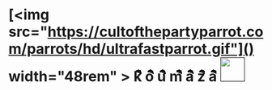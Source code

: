 # [<img src="https://cultofthepartyparrot.com/parrots/hd/ultrafastparrot.gif"]() width="48rem" > kิิิิิิิิิิิิิิิิิิิิิิิิิิิิิิิิิิิิิิิิิิิิิิิิิิิิิิิิิิิิิิิิิิิิิิิิิิิิิิิิิิิิิิิิิิิิิิิิิิิิิิิิิิิิิิิิิิิิิิิิิิิิิิิิิิิิิิิิิิิิิิิิิิิิิิิิิิิิิิิิิิิิิิิิิิิิิิิิิิิิิิิิิิิิิิิิิิิิิิิิิิิิิิิิิิิิิิิิิิิิิิิิิิิิิิิิิิิิิิิิิิิิิิิิิิิิิิิิิิิิิิิิิิิิิิิิิิิิิิิิิิิิิิิิิิิิิิิิิิิิิิิิิิิิิิิิิิิิิิิิิิิิิิิิิิิิิิิิิิิิิิิิิิิิิิิิิิิิิิิิิิิิิิิิิิิิิิิิิิิิิิิิิิิิิิิิิิิิิิิิิิิิิิิิิิิิิิิิิิิิิิิิิิิิิิิิิิิิิิิิิิิิิิิิิิิิิิิิิิิิิิิิิิิิิิิิิิิิิิิิิิิิิิิิิิิิิิิิิิิิิิิิิิิิิิิิิิิิิิิิิิิิิิิิิิิิิิิิิิิิิิิิิิิิิิิิิิิิิิิิิิิิิิิิิิิิิิิิิิิิิิิิิิิิิิิิิิิิิิิิิิิิิิิิิิิิิิิิิิิิิิิิิิิิิิิิิิิิิิิิิิิิิิิิิิิิิิิิิิิิิิิิิิิิิิิิิิิิิิิิิิิิิิิิิิิิิิิิิิิิิิิิิิิิิิิิิิิิิิิิิิิิิิิิิิิิิิิิิิิิิิิิิิิิิิิิิิิิิิิิิิิิิิิิิิิิิิิิิิิิิิิิิิิิิิิิิิิิิิิิิิิิิิิิิิิิิิิิิิิิิิิิิิิิิิิิิิิิิิิิิิิิิิิิิิิิิิิิิิิิิิิิิิิิิิิิิิิิิิิิิิิิิิิิิิิิิิิิิิิิิิิิิิิิิิิิิิิิิิิิิิิิิิิิิิิิิิิิิิิิิิิิิิิิิิิิิิิิิิิิิิิิิิิิิิิิิิิิิิิิิิิิิิิิิิิิิิิิิิิิิิิิิิิิิิิิิิิิิิิิิิิิิิิิิิิิิิิิิิิิิิิิิิิิิิิิิิิิิิิิิิิิิิิิิิิิิิิิิิิิิิิิิิิิิิิิิิิิิิิิิิิิิิิิิิิิิิิิิิิิิิิิิิิิิิิิิิิิิิิิิิิิิิิิิิิิิิิิิิิิิิิิิิิิิิิิิิิิิิิิิิิิิิิิิิิิิิิิิิิิิิิิิิิิิิิิิิิิิิิิิิิิิิิิิิิิิิิิิิิิิิิิิิิิิิิิิิิิิิิิิิิิิิิิิิิิิิิิิิิิิิิิิิิิิิิิิิิิิิิิิิิิิิิิิิิิิิิิิิิิิิิิิิิิิิิิิิิิิิิิิิิิิิิิิิิิิิิิิิิิิิิิิิิิิิิิิิิิิิิิิิิิิิิิิิิิิิิิิิิิิิิิิิิิิิิิิิิิิิิิิิิิิิิิิิิิิิิิิิิิิิิิิิิิิิิิิิิิิิิิิิิิิิิิิิิิิิิิิิิิิิิิิิิิิิิิิิิิิิิิิิิิิิิิิิิิิิิิิิิิิิิิิิิิิิิิิิิิิิิิิิิิิิิิิิิิิิิิิิิิิิิิิิิิิิิิิิิิิิิิิิิิิิิิิิิิิิิิิิิิิิิิิิิิิิิิิิิิิิิิิิิิิิิิิิิิิิิิิิิิิิิิิิิิิิิิิิิิิิิิิิิิิิิิิิิิิิิิิิิิิิิิิิิิิิิิิิิิิิิิิิิิิิิิิิิิิิิิิิิิิิิิิิิิิิิิิิิิิิิิิิิิิิิิิิิิิิิิิิิิิิิิิิิิิิิิิิิิิิิิิิิิิิิิิิิิิิิิิิิิิิิิิิิิิิิิิิิิิิิิิิิิิิิิิิิิิิิิิิิิิิิิิิิิิิิิิิิิิิิิิิิิิิิิิิิิิิิิิิิิิิิิิิิิิิิิิิิิิิิิิิิิิิิิิิิิิิิิิิิิิิิิิิิิิิิิิิิิิิิิิิิิิิิิิิิิิิิิิิิิิิิิิิิิิิิิิิิิิิิิิิิิิิิิิิิิิิิิิิิิิิิิิิิิิิิิิิิิิิิิิิิิิิิิิิิิิิิิิิิิิิิิิิิิิิิิิิิิิิิิิิิิิิิิิิิิิิิิิิิิิิิิิิิิิิิิิิิิิิิิิิิิิิิิิิิิิิิิิิิิิิิิิิิิิิิิิิิิิิิิิิิิิิิิิิิิิิิิิิิิิิิิิิิิิิิิิิิิิิิิิิิิิิิิิิิิิิิิิิิิิิิิิิิิิิิิิิิิิิิิิิิิิิิิิิิิิิิิิิิิิิิิิิิิิิิิิิิิิิิิิิิิิิิิิิิิิิิิิิิิิิิิิิิิิิิิิิิิิิิิิิิิิิิิิิิิิิิิิิิิิิิิิิิิิิิิิิิิิิิิิิิิิิิิิิิิิิิิิิิิิิิิิิิิิิิิิิิิิิิิิิิิิิิิิิิิิิิิิิิิิิิิิิิิิิิิิิิิิิิิิิิิิิิิิิิิิิิิิิิิิิิิิิิิิิิิิิิิิิิิิิิิิิิิิิิิิิิิิิิิิิิิิิิิิิิิิิิิิิิิิิิิิิิิิิิิิิิิิิิิิิิิิิิิิิิิิิิิิิิิิิิิิิิิิิิิิิิิิิิิิิิิิิิิิิิิิิิิิิิิิิิิิิิิิิิิิิิิิิิิิิิิิิิิิิิิิิิิิิิิิิิิิิิิิิิิิิิิิิิิิิิิิิิิิิิิิิิิิิิิิิิิิิิิิิิิิิิิิิิิิิิิิิิิิิิิิิิิิิิิิิิิิิิิิิิิิิิิิิิิิิิิิิิิิิิิิิิิิิิิิิิิิิิิิิิิิิิิิิิิิิิิิิิิิิิิิิิิิิิิิิิิิิิิิิิิิิิิิิิิิิิิิิิิิิิิิิิิิิิิิิิิิิิิิิิิิิิิิิิิิิิิิิิิิิิิิิิิิิิิิิิิิิิิิิิิิิิิิิิิิิิิิิิิิิิิิิิิิิิิิิิิิิิิิิิิิิิิิิิิิิิิิิิิิิิิิิิิิิิิิิิิิิิิิิิิิิิิิิิิิิิิิิิิิิิิิิิิิิิิิิิิิิิิิิิิิิิิิิิิิิิิิิิิิิิิิิิิิิิิิิิิิิิิิิิิิิิิิิิิิิิิิิิิิิิิิิิิิิิิิิิิิิิิิิิิิิิิิิิิิิิิิิิิิิิิิิิิิิิิิิิิิิิิิิิิิิิิิิิิิิิิิิิิิิิิิิิิิิิิิิิิิิิิิิิิิิิิิิิิิิิิิิิิิิิิิิิิิิิิิิิิิิิิิิิิิิิิิิิิิิิิิิิิิิิิิิิิิิิิิิิิิิิิิิิิิิิิิิิิิิิิิิิิิิิิิิิิิิิิิิิิิิิิิิิิิิิิิิิิิิิิิิิิิิิิิิิิิิิิิิิิิิิิิิิิิิิิิิิิิิิิิิิิิิิิิิิิิิิิิิิิิิิิิิิิิิิิิิิิิิิิิิิิิิิิิิิิิิิิิิิิิิิิิิิิิิิิิิิิิิิิิิิิิิิิิิิิิิิิิิิิิิิิิิิิิิิิิิิิิิิิิิิิิิิิิิิิิิิิิิิิิิิิิิิิิิิิิิิิิิิิิิิิิิิิิิิิิิิิิิิิิิิิิิิิิิิิิิิิิิิิิิิิิิิิิิิิิิิิิิิิิิิิิิิิิิิิิิิิิิิิิิิิิิิิิิิิิิิิิิิิิิิิิิิิิิิิิิิิิิิิิิิิิิิิิิิิิิิิิิิิิิิิิิิิิิิิิิิิิิิิิิิิิิิิิิิิิิิิิิิิิิิิิิิิิิิิิิิิิิิิิิิิิิิิิิิิิิิิิิิิิิิิิิิิิิิิิิิิิิิิิิิิิิิิิิิิิิิิิิิิิิิิิิิิิิิิิิิิิิิิิิิิิิิิิิิิิิิิิิิิิิิิิิิิิิิิิิิิิิิิิิิิิิิิิิิิิิิิิิิิิิิิิิิิิิิิิิิิิิิิิิิิิิิิิิิิิิิิิิิิิิิิิิิิิิิิิิิิิิิิิิิิิิิิิิิิิิิิิิิิิิิิิิิิิิิิิิิิิิิิิิิิิิิิิิิิิิิิิิิิิิิิิิิิิิิิิิิิิิิิิิิิิิิิิิิิิิิิิิิิิิิิิิิิิิิิิิิิิิิิิิิิิิิิิิิิิิิิิิิิิิิิิิิิิิิิิิิิิิิิิิิิิิิิิิิิิิิิิิิิิิิิิิิิิิิิิิิิิิิิิิิิิิิิิิิิิิิิิิิิิิิิิิิิิิิิิิิิิิิิิิิิิิิิิิิิิิิิิิิิิิิิิิิิิิิิิิิิิิิิิิิิิิิิิิิิิิิิิิิิิิิิิิิิิิิิิิิิิิิิิิิิิิิิิิิิิิิิิิิิิิิิิิิิิิิิิิิิิิิิิิิิิิิิิิิิิิิิิิิิิิิิิิิิิิิิิิิิิิิิิิิิิิิิิิิิิิิิิิิิิิิิิิิิิิิิิิิิิิิิิิิิิิิิิิิิิิิิิิิิิิิิิิิิิิิิิิิิิิิิิิิิิิิิิิิิิิิิิิิิิิิิิิิิิิิิิิิิิิิิิิิิิิิิิิิิิิิิิิิิิิิิิิิิิิิิิิิิิิิิิิิิิิิิิิิิิิิิิิิิิิิิิิิิิิิิิิิิิิิิิิิิิิิิิิิิิิิิิิิิิิิิิิิิิิิิิิิิิิิิิิิิิิิิิิิิิิิิิิิิิิิิิิิิิิิิิิิิิิิิิิิิิิิิิิิิิิิิิิิิิิิิิิิิิิิิิิิิิิิิิิิิิิิิิิิิิิิิิิิิิิิิิิิิิิิิิิิิิิิิิิิิิิิิิิิิิิิิิิิิิิิิิิิิิิิิิิิิิิิิิิิิิิิิิิิิิิิิิิิิิิิิิิิิิิิิิิิิิิิิิิิิิิิิิิิิิิิิิิิิิิิิิิิิิิิิิิิิิิิิิิิิิิิิิิิิิิิิิิิิิิิิิิิิิิิิิิิิิิิิิิิิิิิิิิิิิิิิิิิิิิิิิิิิิิิิิิิิิิิิิิิิิิิิิิิิิิิิิิิิิิิิิิิิิิิิิิิิิิิิิิิิิิิิิิิิิิิิิิิิิิิิิิิิิิิิิิิิิิิิิิิิิิิิิิิิิิิิิิิิิิิิิิิิิิิิิิิิิิิิิิิิิิิิิิิิิิิิิิิิิิิิิิิิิิิิิิิิ oิิิิิิิิิิิิิิิิิิิิิิิิิิิิิิิิิิิิิิิิิิิิิิิิิิิิิิิิิิิิิิิิิิิิิิิิิิิิิิิิิิิิิิิิิิิิิิิิิิิิิิิิิิิิิิิิิิิิิิิิิิิิิิิิิิิิิิิิิิิิิิิิิิิิิิิิิิิิิิิิิิิิิิิิิิิิิิิิิิิิิิิิิิิิิิิิิิิิิิิิิิิิิิิิิิิิิิิิิิิิิิิิิิิิิิิิิิิิิิิิิิิิิิิิิิิิิิิิิิิิิิิิิิิิิิิิิิิิิิิิิิิิิิิิิิิิิิิิิิิิิิิิิิิิิิิิิิิิิิิิิิิิิิิิิิิิิิิิิิิิิิิิิิิิิิิิิิิิิิิิิิิิิิิิิิิิิิิิิิิิิิิิิิิิิิิิิิิิิิิิิิิิิิิิิิิิิิิิิิิิิิิิิิิิิิิิิิิิิิิิิิิิิิิิิิิิิิิิิิิิิิิิิิิิิิิิิิิิิิิิิิิิิิิิิิิิิิิิิิิิิิิิิิิิิิิิิิิิิิิิิิิิิิิิิิิิิิิิิิิิิิิิิิิิิิิิิิิิิิิิิิิิิิิิิิิิิิิิิิิิิิิิิิิิิิิิิิิิิิิิิิิิิิิิิิิิิิิิิิิิิิิิิิิิิิิิิิิิิิิิิิิิิิิิิิิิิิิิิิิิิิิิิิิิิิิิิิิิิิิิิิิิิิิิิิิิิิิิิิิิิิิิิิิิิิิิิิิิิิิิิิิิิิิิิิิิิิิิิิิิิิิิิิิิิิิิิิิิิิิิิิิิิิิิิิิิิิิิิิิิิิิิิิิิิิิิิิิิิิิิิิิิิิิิิิิิิิิิิิิิิิิิิิิิิิิิิิิิิิิิิิิิิิิิิิิิิิิิิิิิิิิิิิิิิิิิิิิิิิิิิิิิิิิิิิิิิิิิิิิิิิิิิิิิิิิิิิิิิิิิิิิิิิิิิิิิิิิิิิิิิิิิิิิิิิิิิิิิิิิิิิิิิิิิิิิิิิิิิิิิิิิิิิิิิิิิิิิิิิิิิิิิิิิิิิิิิิิิิิิิิิิิิิิิิิิิิิิิิิิิิิิิิิิิิิิิิิิิิิิิิิิิิิิิิิิิิิิิิิิิิิิิิิิิิิิิิิิิิิิิิิิิิิิิิิิิิิิิิิิิิิิิิิิิิิิิิิิิิิิิิิิิิิิิิิิิิิิิิิิิิิิิิิิิิิิิิิิิิิิิิิิิิิิิิิิิิิิิิิิิิิิิิิิิิิิิิิิิิิิิิิิิิิิิิิิิิิิิิิิิิิิิิิิิิิิิิิิิิิิิิิิิิิิิิิิิิิิิิิิิิิิิิิิิิิิิิิิิิิิิิิิิิิิิิิิิิิิิิิิิิิิิิิิิิิิิิิิิิิิิิิิิิิิิิิิิิิิิิิิิิิิิิิิิิิิิิิิิิิิิิิิิิิิิิิิิิิิิิิิิิิิิิิิิิิิิิิิิิิิิิิิิิิิิิิิิิิิิิิิิิิิิิิิิิิิิิิิิิิิิิิิิิิิิิิิิิิิิิิิิิิิิิิิิิิิิิิิิิิิิิิิิิิิิิิิิิิิิิิิิิิิิิิิิิิิิิิิิิิิิิิิิิิิิิิิิิิิิิิิิิิิิิิิิิิิิิิิิิิิิิิิิิิิิิิิิิิิิิิิิิิิิิิิิิิิิิิิิิิิิิิิิิิิิิิิิิิิิิิิิิิิิิิิิิิิิิิิิิิิิิิิิิิิิิิิิิิิิิิิิิิิิิิิิิิิิิิิิิิิิิิิิิิิิิิิิิิิิิิิิิิิิิิิิิิิิิิิิิิิิิิิิิิิิิิิิิิิิิิิิิิิิิิิิิิิิิิิิิิิิิิิิิิิิิิิิิิิิิิิิิิิิิิิิิิิิิิิิิิิิิิิิิิิิิิิิิิิิิิิิิิิิิิิิิิิิิิิิิิิิิิิิิิิิิิิิิิิิิิิิิิิิิิิิิิิิิิิิิิิิิิิิิิิิิิิิิิิิิิิิิิิิิิิิิิิิิิิิิิิิิิิิิิิิิิิิิิิิิิิิิิิิิิิิิิิิิิิิิิิิิิิิิิิิิิิิิิิิิิิิิิิิิิิิิิิิิิิิิิิิิิิิิิิิิิิิิิิิิิิิิิิิิิิิิิิิิิิิิิิิิิิิิิิิิิิิิิิิิิิิิิิิิิิิิิิิิิิิิิิิิิิิิิิิิิิิิิิิิิิิิิิิิิิิิิิิิิิิิิิิิิิิิิิิิิิิิิิิิิิิิิิิิิิิิิิิิิิิิิิิิิิิิิิิิิิิิิิิิิิิิิิิิิิิิิิิิิิิิิิิิิิิิิิิิิิิิิิิิิิิิิิิิิิิิิิิิิิิิิิิิิิิิิิิิิิิิิิิิิิิิิิิิิิิิิิิิิิิิิิิิิิิิิิิิิิิิิิิิิิิิิิิิิิิิิิิิิิิิิิิิิิิิิิิิิิิิิิิิิิิิิิิิิิิิิิิิิิิิิิิิิิิิิิิิิิิิิิิิิิิิิิิิิิิิิิิิิิิิิิิิิิิิิิิิิิิิิิิิิิิิิิิิิิิิิิิิิิิิิิิิิิิิิิิิิิิิิิิิิิิิิิิิิิิิิิิิิิิิิิิิิิิิิิิิิิิิิิิิิิิิิิิิิิิิิิิิิิิิิิิิิิิิิิิิิิิิิิิิิิิิิิิิิิิิิิิิิิิิิิิิิิิิิิิิิิิิิิิิิิิิิิิิิิิิิิิิิิิิิิิิิิิิิิิิิิิิิิิิิิิิิิิิิิิิิิิิิิิิิิิิิิิิิิิิิิิิิิิิิิิิิิิิิิิิิิิิิิิิิิิิิิิิิิิิิิิิิิิิิิิิิิิิิิิิิิิิิิิิิิิิิิิิิิิิิิิิิิิิิิิิิิิิิิิิิิิิิิิิิิิิิิิิิิิิิิิิิิิิิิิิิิิิิิิิิิิิิิิิิิิิิิิิิิิิิิิิิิิิิิิิิิิิิิิิิิิิิิิิิิิิิิิิิิิิิิิิิิิิิิิิิิิิิิิิิิิิิิิิิิิิิิิิิิิิิิิิิิิิิิิิิิิิิิิิิิิิิิิิิิิิิิิิิิิิิิิิิิิิิิิิิิิิิิิิิิิิิิิิิิิิิิิิิิิิิิิิิิิิิิิิิิิิิิิิิิิิิิิิิิิิิิิิิิิิิิิิิิิิิิิิิิิิิิิิิิิิิิิิิิิิิิิิิิิิิิิิิิิิิิิิิิิิิิิิิิิิิิิิิิิิิิิิิิิิิิิิิิิิิิิิิิิิิิิิิิิิิิิิิิิิิิิิิิิิิิิิิิิิิิิิิิิิิิิิิิิิิิิิิิิิิิิิิิิิิิิิิิิิิิิิิิิิิิิิิิิิิิิิิิิิิิิิิิิิิิิิิิิิิิิิิิิิิิิิิิิิิิิิิิิิิิิิิิิิิิิิิิิิิิิิิิิิิิิิิิิิิิิิิิิิิิิิิิิิิิิิิิิิิิิิิิิิิิิิิิิิิิิิิิิิิิิิิิิิิิิิิิิิิิิิิิิิิิิิิิิิิิิิิิิิิิิิิิิิิิิิิิิิิิิิิิิิิิิิิิิิิิิิิิิิิิิิิิิิิิิิิิิิิิิิิิิิิิิิิิิิิิิิิิิิิิิิิิิิิิิิิิิิิิิิิิิิิิิิิิิิิิิิิิิิิิิิิิิิิิิิิิิิิิิิิิิิิิิิิิิิิิิิิิิิิิิิิิิิิิิิิิิิิิิิิิิิิิิิิิิิิิิิิิิิิิิิิิิิิิิิิิิิิิิิิิิิิิิิิิิิิิิิิิิิิิิิิิิิิิิิิิิิิิิิิิิิิิิิิิิิิิิิิิิิิิิิิิิิิิิิิิิิิิิิิิิิิิิิิิิิิิิิิิิิิิิิิิิิิิิิิิิิิิิิิิิิิิิิิิิิิิิิิิิิิิิิิิิิิิิิิิิิิิิิิิิิิิิิิิิิิิิิิิิิิิิิิิิิิิิิิิิิิิิิิิิิิิิิิิิิิิิิิิิิิิิิิิิิิิิิิิิิิิิิิิิิิิิิิิิิิิิิิิิิิิิิิิิิิิิิิิิิิิิิิิิิิิิิิิิิิิิิิิิิิิิิิิิิิิิิิิิิิิิิิิิิิิิิิิิิิิิิิิิิิิิิิิิิิิิิิิิิิิิิิิิิิิิิิิิิิิิิิิิิิิิิิิิิิิิิิิิิิิิิิิิิิิิิิิิิิิิิิิิิิิิิิิิิิิิิิิิิิิิิิิิิิิิิิิิิิิิิิิิิิิิิิิิิิิิิิิิิิิิิิิิิิิิิิิิิิิิิิิิิิิิิิิิิิิิิิิิิิิิิิิิิิิิิิิิิิิิิิิิิิิิิิิิิิิิิิิิิิิิิิิิิิิิิิิิิิิิิิิิิิิิิิิิิิิิิิิิิิิิิิิิิิิิิิิิิิิิิิิิิิิิิิิิิิิิิิิิิิิิิิิิิิิิิิิิิิิิิิิิิิิิิิิิิิิิิิิิิิิิิิิิิิิิิิิิิิิิิิิิิิิิิิิิิิิิิิิิิิิิิิิิิิิิิิิิิิิิิิิิิิิิิิิิิิิิิิิิิิิิิิิิิิิิิิิิิิิิิิิิิิิิิิิิิิิิิิิิิิิิิิิิิิิิิิิิิิิิิิิิิิิิิิิิิิิิิิิิิิิิิิิิิิิิิิิิิิิิิิิิิิิิิิิิิิิิิิิิิิิิิิิิิิิิิิิิิิิิิิิิิิิิิิิิิิิิิิิิิิิิิิิิิิิิิิิิิิิิิิิิิิิิิิิิิิิิิิิิิิิิิิิิิิิิิิิิิิิิิิิิิิิิิิิิิิิิิิิิิิิิิิิิิิิิิิิิิิิิิิิิิิิิิิิิิิิิิิิิิิิิิิิิิิิิิิิิิิิิิิิิิิิิิิิิิิิิิิิิิิิิิิิิิิิิิิิิิิิิิิิิิิิิิิิิิิิิิิิิิิิิิิิิิิิิิิิิิิิิิิิิิิิิิิิิิิิิิิิิิิิิิิิิิิิิิิิิิิิิิิิิิิิิิิิิิิิิิิิิิิิิิิิิิิิิิิิิิิิิิิิิิิิิิิิิิิิิิิิิิิิิิิิิิิิิิิิิิิิิิิิิิิิิิิิิิิิิิิิิิิิิิิิิิิิิิิิิิิิิิิิิิิิิิิิิิิิิิิิิิิิิิิิิิิิิิิิิิิิิิิิิิิิิิิิิิิิิิิิิิิิิิิิิิิิิิิิิิิิิิิิิิิิิิิิิิิิิิิิิิิิิ uิิิิิิิิิิิิิิิิิิิิิิิิิิิิิิิิิิิิิิิิิิิิิิิิิิิิิิิิิิิิิิิิิิิิิิิิิิิิิิิิิิิิิิิิิิิิิิิิิิิิิิิิิิิิิิิิิิิิิิิิิิิิิิิิิิิิิิิิิิิิิิิิิิิิิิิิิิิิิิิิิิิิิิิิิิิิิิิิิิิิิิิิิิิิิิิิิิิิิิิิิิิิิิิิิิิิิิิิิิิิิิิิิิิิิิิิิิิิิิิิิิิิิิิิิิิิิิิิิิิิิิิิิิิิิิิิิิิิิิิิิิิิิิิิิิิิิิิิิิิิิิิิิิิิิิิิิิิิิิิิิิิิิิิิิิิิิิิิิิิิิิิิิิิิิิิิิิิิิิิิิิิิิิิิิิิิิิิิิิิิิิิิิิิิิิิิิิิิิิิิิิิิิิิิิิิิิิิิิิิิิิิิิิิิิิิิิิิิิิิิิิิิิิิิิิิิิิิิิิิิิิิิิิิิิิิิิิิิิิิิิิิิิิิิิิิิิิิิิิิิิิิิิิิิิิิิิิิิิิิิิิิิิิิิิิิิิิิิิิิิิิิิิิิิิิิิิิิิิิิิิิิิิิิิิิิิิิิิิิิิิิิิิิิิิิิิิิิิิิิิิิิิิิิิิิิิิิิิิิิิิิิิิิิิิิิิิิิิิิิิิิิิิิิิิิิิิิิิิิิิิิิิิิิิิิิิิิิิิิิิิิิิิิิิิิิิิิิิิิิิิิิิิิิิิิิิิิิิิิิิิิิิิิิิิิิิิิิิิิิิิิิิิิิิิิิิิิิิิิิิิิิิิิิิิิิิิิิิิิิิิิิิิิิิิิิิิิิิิิิิิิิิิิิิิิิิิิิิิิิิิิิิิิิิิิิิิิิิิิิิิิิิิิิิิิิิิิิิิิิิิิิิิิิิิิิิิิิิิิิิิิิิิิิิิิิิิิิิิิิิิิิิิิิิิิิิิิิิิิิิิิิิิิิิิิิิิิิิิิิิิิิิิิิิิิิิิิิิิิิิิิิิิิิิิิิิิิิิิิิิิิิิิิิิิิิิิิิิิิิิิิิิิิิิิิิิิิิิิิิิิิิิิิิิิิิิิิิิิิิิิิิิิิิิิิิิิิิิิิิิิิิิิิิิิิิิิิิิิิิิิิิิิิิิิิิิิิิิิิิิิิิิิิิิิิิิิิิิิิิิิิิิิิิิิิิิิิิิิิิิิิิิิิิิิิิิิิิิิิิิิิิิิิิิิิิิิิิิิิิิิิิิิิิิิิิิิิิิิิิิิิิิิิิิิิิิิิิิิิิิิิิิิิิิิิิิิิิิิิิิิิิิิิิิิิิิิิิิิิิิิิิิิิิิิิิิิิิิิิิิิิิิิิิิิิิิิิิิิิิิิิิิิิิิิิิิิิิิิิิิิิิิิิิิิิิิิิิิิิิิิิิิิิิิิิิิิิิิิิิิิิิิิิิิิิิิิิิิิิิิิิิิิิิิิิิิิิิิิิิิิิิิิิิิิิิิิิิิิิิิิิิิิิิิิิิิิิิิิิิิิิิิิิิิิิิิิิิิิิิิิิิิิิิิิิิิิิิิิิิิิิิิิิิิิิิิิิิิิิิิิิิิิิิิิิิิิิิิิิิิิิิิิิิิิิิิิิิิิิิิิิิิิิิิิิิิิิิิิิิิิิิิิิิิิิิิิิิิิิิิิิิิิิิิิิิิิิิิิิิิิิิิิิิิิิิิิิิิิิิิิิิิิิิิิิิิิิิิิิิิิิิิิิิิิิิิิิิิิิิิิิิิิิิิิิิิิิิิิิิิิิิิิิิิิิิิิิิิิิิิิิิิิิิิิิิิิิิิิิิิิิิิิิิิิิิิิิิิิิิิิิิิิิิิิิิิิิิิิิิิิิิิิิิิิิิิิิิิิิิิิิิิิิิิิิิิิิิิิิิิิิิิิิิิิิิิิิิิิิิิิิิิิิิิิิิิิิิิิิิิิิิิิิิิิิิิิิิิิิิิิิิิิิิิิิิิิิิิิิิิิิิิิิิิิิิิิิิิิิิิิิิิิิิิิิิิิิิิิิิิิิิิิิิิิิิิิิิิิิิิิิิิิิิิิิิิิิิิิิิิิิิิิิิิิิิิิิิิิิิิิิิิิิิิิิิิิิิิิิิิิิิิิิิิิิิิิิิิิิิิิิิิิิิิิิิิิิิิิิิิิิิิิิิิิิิิิิิิิิิิิิิิิิิิิิิิิิิิิิิิิิิิิิิิิิิิิิิิิิิิิิิิิิิิิิิิิิิิิิิิิิิิิิิิิิิิิิิิิิิิิิิิิิิิิิิิิิิิิิิิิิิิิิิิิิิิิิิิิิิิิิิิิิิิิิิิิิิิิิิิิิิิิิิิิิิิิิิิิิิิิิิิิิิิิิิิิิิิิิิิิิิิิิิิิิิิิิิิิิิิิิิิิิิิิิิิิิิิิิิิิิิิิิิิิิิิิิิิิิิิิิิิิิิิิิิิิิิิิิิิิิิิิิิิิิิิิิิิิิิิิิิิิิิิิิิิิิิิิิิิิิิิิิิิิิิิิิิิิิิิิิิิิิิิิิิิิิิิิิิิิิิิิิิิิิิิิิิิิิิิิิิิิิิิิิิิิิิิิิิิิิิิิิิิิิิิิิิิิิิิิิิิิิิิิิิิิิิิิิิิิิิิิิิิิิิิิิิิิิิิิิิิิิิิิิิิิิิิิิิิิิิิิิิิิิิิิิิิิิิิิิิิิิิิิิิิิิิิิิิิิิิิิิิิิิิิิิิิิิิิิิิิิิิิิิิิิิิิิิิิิิิิิิิิิิิิิิิิิิิิิิิิิิิิิิิิิิิิิิิิิิิิิิิิิิิิิิิิิิิิิิิิิิิิิิิิิิิิิิิิิิิิิิิิิิิิิิิิิิิิิิิิิิิิิิิิิิิิิิิิิิิิิิิิิิิิิิิิิิิิิิิิิิิิิิิิิิิิิิิิิิิิิิิิิิิิิิิิิิิิิิิิิิิิิิิิิิิิิิิิิิิิิิิิิิิิิิิิิิิิิิิิิิิิิิิิิิิิิิิิิิิิิิิิิิิิิิิิิิิิิิิิิิิิิิิิิิิิิิิิิิิิิิิิิิิิิิิิิิิิิิิิิิิิิิิิิิิิิิิิิิิิิิิิิิิิิิิิิิิิิิิิิิิิิิิิิิิิิิิิิิิิิิิิิิิิิิิิิิิิิิิิิิิิิิิิิิิิิิิิิิิิิิิิิิิิิิิิิิิิิิิิิิิิิิิิิิิิิิิิิิิิิิิิิิิิิิิิิิิิิิิิิิิิิิิิิิิิิิิิิิิิิิิิิิิิิิิิิิิิิิิิิิิิิิิิิิิิิิิิิิิิิิิิิิิิิิิิิิิิิิิิิิิิิิิิิิิิิิิิิิิิิิิิิิิิิิิิิิิิิิิิิิิิิิิิิิิิิิิิิิิิิิิิิิิิิิิิิิิิิิิิิิิิิิิิิิิิิิิิิิิิิิิิิิิิิิิิิิิิิิิิิิิิิิิิิิิิิิิิิิิิิิิิิิิิิิิิิิิิิิิิิิิิิิิิิิิิิิิิิิิิิิิิิิิิิิิิิิิิิิิิิิิิิิิิิิิิิิิิิิิิิิิิิิิิิิิิิิิิิิิิิิิิิิิิิิิิิิิิิิิิิิิิิิิิิิิิิิิิิิิิิิิิิิิิิิิิิิิิิิิิิิิิิิิิิิิิิิิิิิิิิิิิิิิิิิิิิิิิิิิิิิิิิิิิิิิิิิิิิิิิิิิิิิิิิิิิิิิิิิิิิิิิิิิิิิิิิิิิิิิิิิิิิิิิิิิิิิิิิิิิิิิิิิิิิิิิิิิิิิิิิิิิิิิิิิิิิิิิิิิิิิิิิิิิิิิิิิิิิิิิิิิิิิิิิิิิิิิิิิิิิิิิิิิิิิิิิิิิิิิิิิิิิิิิิิิิิิิิิิิิิิิิิิิิิิิิิิิิิิิิิิิิิิิิิิิิิิิิิิิิิิิิิิิิิิิิิิิิิิิิิิิิิิิิิิิิิิิิิิิิิิิิิิิิิิิิิิิิิิิิิิิิิิิิิิิิิิิิิิิิิิิิิิิิิิิิิิิิิิิิิิิิิิิิิิิิิิิิิิิิิิิิิิิิิิิิิิิิิิิิิิิิิิิิิิิิิิิิิิิิิิิิิิิิิิิิิิิิิิิิิิิิิิิิิิิิิิิิิิิิิิิิิิิิิิิิิิิิิิิิิิิิิิิิิิิิิิิิิิิิิิิิิิิิิิิิิิิิิิิิิิิิิิิิิิิิิิิิิิิิิิิิิิิิิิิิิิิิิิิิิิิิิิิิิิิิิิิิิิิิิิิิิิิิิิิิิิิิิิิิิิิิิิิิิิิิิิิิิิิิิิิิิิิิิิิิิิิิิิิิิิิิิิิิิิิิิิิิิิิิิิิิิิิิิิิิิิิิิิิิิิิิิิิิิิิิิิิิิิิิิิิิิิิิิิิิิิิิิิิิิิิิิิิิิิิิิิิิิิิิิิิิิิิิิิิิิิิิิิิิิิิิิิิิิิิิิิิิิิิิิิิิิิิิิิิิิิิิิิิิิิิิิิิิิิิิิิิิิิิิิิิิิิิิิิิิิิิิิิิิิิิิิิิิิิิิิิิิิิิิิิิิิิิิิิิิิิิิิิิิิิิิิิิิิิิิิิิิิิิิิิิิิิิิิิิิิิิิิิิิิิิิิิิิิิิิิิิิิิิิิิิิิิิิิิิิิิิิิิิิิิิิิิิิิิิิิิิิิิิิิิิิิิิิิิิิิิิิิิิิิิิิิิิิิิิิิิิิิิิิิิิิิิิิิิิิิิิิิิิิิิิิิิิิิิิิิิิิิิิิิิิิิิิิิิิิิิิิิิิิิิิิิิิิิิิิิิิิิิิิิิิิิิิิิิิิิิิิิิิิิิิิิิิิิิิิิิิิิิิิิิิิิิิิิิิิิิิิิิิิิิิิิิิิิิิิิิิิิิิิิิิิิิิิิิิิิิิิิิิิิิิิิิิิิิิิิิิิิิิิิิิิิิิิิิิิิิิิิิิิิิิิิิิิิิิิิิิิิิิิิิิิิิิิิิิิิิิิิิิิิิิิิิิิิิิิิิิิิิิิิิิิิิิิิิิิิิิิิิิิิิิิิิิิิิิิิิิิิิิิิิิิิิิิิิิิิิิิิิิิิิิิิิิิิิิิิิิิิิิิิิิิิิิิิิิิิิิิิิิิิิิิิิิิิิิิิิิิิิิิิิิิิิิิิิิิิิิิิิิิิิิิิิิิิิิิิิิิิิิิิิิิิิิิิิิิิิิิิิิิิิิิิิิิิิิิิิิิิิิิิิิิิิิิิิิิิิิิิิิิิิิิิิิิิิิิิิิิ mิิิิิิิิิิิิิิิิิิิิิิิิิิิิิิิิิิิิิิิิิิิิิิิิิิิิิิิิิิิิิิิิิิิิิิิิิิิิิิิิิิิิิิิิิิิิิิิิิิิิิิิิิิิิิิิิิิิิิิิิิิิิิิิิิิิิิิิิิิิิิิิิิิิิิิิิิิิิิิิิิิิิิิิิิิิิิิิิิิิิิิิิิิิิิิิิิิิิิิิิิิิิิิิิิิิิิิิิิิิิิิิิิิิิิิิิิิิิิิิิิิิิิิิิิิิิิิิิิิิิิิิิิิิิิิิิิิิิิิิิิิิิิิิิิิิิิิิิิิิิิิิิิิิิิิิิิิิิิิิิิิิิิิิิิิิิิิิิิิิิิิิิิิิิิิิิิิิิิิิิิิิิิิิิิิิิิิิิิิิิิิิิิิิิิิิิิิิิิิิิิิิิิิิิิิิิิิิิิิิิิิิิิิิิิิิิิิิิิิิิิิิิิิิิิิิิิิิิิิิิิิิิิิิิิิิิิิิิิิิิิิิิิิิิิิิิิิิิิิิิิิิิิิิิิิิิิิิิิิิิิิิิิิิิิิิิิิิิิิิิิิิิิิิิิิิิิิิิิิิิิิิิิิิิิิิิิิิิิิิิิิิิิิิิิิิิิิิิิิิิิิิิิิิิิิิิิิิิิิิิิิิิิิิิิิิิิิิิิิิิิิิิิิิิิิิิิิิิิิิิิิิิิิิิิิิิิิิิิิิิิิิิิิิิิิิิิิิิิิิิิิิิิิิิิิิิิิิิิิิิิิิิิิิิิิิิิิิิิิิิิิิิิิิิิิิิิิิิิิิิิิิิิิิิิิิิิิิิิิิิิิิิิิิิิิิิิิิิิิิิิิิิิิิิิิิิิิิิิิิิิิิิิิิิิิิิิิิิิิิิิิิิิิิิิิิิิิิิิิิิิิิิิิิิิิิิิิิิิิิิิิิิิิิิิิิิิิิิิิิิิิิิิิิิิิิิิิิิิิิิิิิิิิิิิิิิิิิิิิิิิิิิิิิิิิิิิิิิิิิิิิิิิิิิิิิิิิิิิิิิิิิิิิิิิิิิิิิิิิิิิิิิิิิิิิิิิิิิิิิิิิิิิิิิิิิิิิิิิิิิิิิิิิิิิิิิิิิิิิิิิิิิิิิิิิิิิิิิิิิิิิิิิิิิิิิิิิิิิิิิิิิิิิิิิิิิิิิิิิิิิิิิิิิิิิิิิิิิิิิิิิิิิิิิิิิิิิิิิิิิิิิิิิิิิิิิิิิิิิิิิิิิิิิิิิิิิิิิิิิิิิิิิิิิิิิิิิิิิิิิิิิิิิิิิิิิิิิิิิิิิิิิิิิิิิิิิิิิิิิิิิิิิิิิิิิิิิิิิิิิิิิิิิิิิิิิิิิิิิิิิิิิิิิิิิิิิิิิิิิิิิิิิิิิิิิิิิิิิิิิิิิิิิิิิิิิิิิิิิิิิิิิิิิิิิิิิิิิิิิิิิิิิิิิิิิิิิิิิิิิิิิิิิิิิิิิิิิิิิิิิิิิิิิิิิิิิิิิิิิิิิิิิิิิิิิิิิิิิิิิิิิิิิิิิิิิิิิิิิิิิิิิิิิิิิิิิิิิิิิิิิิิิิิิิิิิิิิิิิิิิิิิิิิิิิิิิิิิิิิิิิิิิิิิิิิิิิิิิิิิิิิิิิิิิิิิิิิิิิิิิิิิิิิิิิิิิิิิิิิิิิิิิิิิิิิิิิิิิิิิิิิิิิิิิิิิิิิิิิิิิิิิิิิิิิิิิิิิิิิิิิิิิิิิิิิิิิิิิิิิิิิิิิิิิิิิิิิิิิิิิิิิิิิิิิิิิิิิิิิิิิิิิิิิิิิิิิิิิิิิิิิิิิิิิิิิิิิิิิิิิิิิิิิิิิิิิิิิิิิิิิิิิิิิิิิิิิิิิิิิิิิิิิิิิิิิิิิิิิิิิิิิิิิิิิิิิิิิิิิิิิิิิิิิิิิิิิิิิิิิิิิิิิิิิิิิิิิิิิิิิิิิิิิิิิิิิิิิิิิิิิิิิิิิิิิิิิิิิิิิิิิิิิิิิิิิิิิิิิิิิิิิิิิิิิิิิิิิิิิิิิิิิิิิิิิิิิิิิิิิิิิิิิิิิิิิิิิิิิิิิิิิิิิิิิิิิิิิิิิิิิิิิิิิิิิิิิิิิิิิิิิิิิิิิิิิิิิิิิิิิิิิิิิิิิิิิิิิิิิิิิิิิิิิิิิิิิิิิิิิิิิิิิิิิิิิิิิิิิิิิิิิิิิิิิิิิิิิิิิิิิิิิิิิิิิิิิิิิิิิิิิิิิิิิิิิิิิิิิิิิิิิิิิิิิิิิิิิิิิิิิิิิิิิิิิิิิิิิิิิิิิิิิิิิิิิิิิิิิิิิิิิิิิิิิิิิิิิิิิิิิิิิิิิิิิิิิิิิิิิิิิิิิิิิิิิิิิิิิิิิิิิิิิิิิิิิิิิิิิิิิิิิิิิิิิิิิิิิิิิิิิิิิิิิิิิิิิิิิิิิิิิิิิิิิิิิิิิิิิิิิิิิิิิิิิิิิิิิิิิิิิิิิิิิิิิิิิิิิิิิิิิิิิิิิิิิิิิิิิิิิิิิิิิิิิิิิิิิิิิิิิิิิิิิิิิิิิิิิิิิิิิิิิิิิิิิิิิิิิิิิิิิิิิิิิิิิิิิิิิิิิิิิิิิิิิิิิิิิิิิิิิิิิิิิิิิิิิิิิิิิิิิิิิิิิิิิิิิิิิิิิิิิิิิิิิิิิิิิิิิิิิิิิิิิิิิิิิิิิิิิิิิิิิิิิิิิิิิิิิิิิิิิิิิิิิิิิิิิิิิิิิิิิิิิิิิิิิิิิิิิิิิิิิิิิิิิิิิิิิิิิิิิิิิิิิิิิิิิิิิิิิิิิิิิิิิิิิิิิิิิิิิิิิิิิิิิิิิิิิิิิิิิิิิิิิิิิิิิิิิิิิิิิิิิิิิิิิิิิิิิิิิิิิิิิิิิิิิิิิิิิิิิิิิิิิิิิิิิิิิิิิิิิิิิิิิิิิิิิิิิิิิิิิิิิิิิิิิิิิิิิิิิิิิิิิิิิิิิิิิิิิิิิิิิิิิิิิิิิิิิิิิิิิิิิิิิิิิิิิิิิิิิิิิิิิิิิิิิิิิิิิิิิิิิิิิิิิิิิิิิิิิิิิิิิิิิิิิิิิิิิิิิิิิิิิิิิิิิิิิิิิิิิิิิิิิิิิิิิิิิิิิิิิิิิิิิิิิิิิิิิิิิิิิิิิิิิิิิิิิิิิิิิิิิิิิิิิิิิิิิิิิิิิิิิิิิิิิิิิิิิิิิิิิิิิิิิิิิิิิิิิิิิิิิิิิิิิิิิิิิิิิิิิิิิิิิิิิิิิิิิิิิิิิิิิิิิิิิิิิิิิิิิิิิิิิิิิิิิิิิิิิิิิิิิิิิิิิิิิิิิิิิิิิิิิิิิิิิิิิิิิิิิิิิิิิิิิิิิิิิิิิิิิิิิิิิิิิิิิิิิิิิิิิิิิิิิิิิิิิิิิิิิิิิิิิิิิิิิิิิิิิิิิิิิิิิิิิิิิิิิิิิิิิิิิิิิิิิิิิิิิิิิิิิิิิิิิิิิิิิิิิิิิิิิิิิิิิิิิิิิิิิิิิิิิิิิิิิิิิิิิิิิิิิิิิิิิิิิิิิิิิิิิิิิิิิิิิิิิิิิิิิิิิิิิิิิิิิิิิิิิิิิิิิิิิิิิิิิิิิิิิิิิิิิิิิิิิิิิิิิิิิิิิิิิิิิิิิิิิิิิิิิิิิิิิิิิิิิิิิิิิิิิิิิิิิิิิิิิิิิิิิิิิิิิิิิิิิิิิิิิิิิิิิิิิิิิิิิิิิิิิิิิิิิิิิิิิิิิิิิิิิิิิิิิิิิิิิิิิิิิิิิิิิิิิิิิิิิิิิิิิิิิิิิิิิิิิิิิิิิิิิิิิิิิิิิิิิิิิิิิิิิิิิิิิิิิิิิิิิิิิิิิิิิิิิิิิิิิิิิิิิิิิิิิิิิิิิิิิิิิิิิิิิิิิิิิิิิิิิิิิิิิิิิิิิิิิิิิิิิิิิิิิิิิิิิิิิิิิิิิิิิิิิิิิิิิิิิิิิิิิิิิิิิิิิิิิิิิิิิิิิิิิิิิิิิิิิิิิิิิิิิิิิิิิิิิิิิิิิิิิิิิิิิิิิิิิิิิิิิิิิิิิิิิิิิิิิิิิิิิิิิิิิิิิิิิิิิิิิิิิิิิิิิิิิิิิิิิิิิิิิิิิิิิิิิิิิิิิิิิิิิิิิิิิิิิิิิิิิิิิิิิิิิิิิิิิิิิิิิิิิิิิิิิิิิิิิิิิิิิิิิิิิิิิิิิิิิิิิิิิิิิิิิิิิิิิิิิิิิิิิิิิิิิิิิิิิิิิิิิิิิิิิิิิิิิิิิิิิิิิิิิิิิิิิิิิิิิิิิิิิิิิิิิิิิิิิิิิิิิิิิิิิิิิิิิิิิิิิิิิิิิิิิิิิิิิิิิิิิิิิิิิิิิิิิิิิิิิิิิิิิิิิิิิิิิิิิิิิิิิิิิิิิิิิิิิิิิิิิิิิิิิิิิิิิิิิิิิิิิิิิิิิิิิิิิิิิิิิิิิิิิิิิิิิิิิิิิิิิิิิิิิิิิิิิิิิิิิิิิิิิิิิิิิิิิิิิิิิิิิิิิิิิิิิิิิิิิิิิิิิิิิิิิิิิิิิิิิิิิิิิิิิิิิิิิิิิิิิิิิิิิิิิิิิิิิิิิิิิิิิิิิิิิิิิิิิิิิิิิิิิิิิิิิิิิิิิิิิิิิิิิิิิิิิิิิิิิิิิิิิิิิิิิิิิิิิิิิิิิิิิิิิิิิิิิิิิิิิิิิิิิิิิิิิิิิิิิิิิิิิิิิิิิิิิิิิิิิิิิิิิิิิิิิิิิิิิิิิิิิิิิิิิิิิิิิิิิิิิิิิิิิิิิิิิิิิิิิิิิิิิิิิิิิิิิิิิิิิิิิิิิิิิิิิิิิิิิิิิิิิิิิิิิิิิิิิิิิิิิิิิิิิิิิิิิิิิิิิิิิิิิิิิิิิิิิิิิิิิิิิิิิิิิิิิิิิิิิิิิิิิิิิิิิิิิิิิิิิิิิิิิิิิิิิิิิิิิิิิิิิิิิิิิิิิิิิิิิิิิิิิิิิิิิิิิิิิิิิิิิิิิิิิิิิิิิิิิิิิิิิิิิิิิิิิิิิิิิิิิิิิิิิิิิิิิิิิิิิิิิิิิิิิิิิิิิิิิิิิิิิิิิิิิิิิิิิิิ aิิิิิิิิิิิิิิิิิิิิิิิิิิิิิิิิิิิิิิิิิิิิิิิิิิิิิิิิิิิิิิิิิิิิิิิิิิิิิิิิิิิิิิิิิิิิิิิิิิิิิิิิิิิิิิิิิิิิิิิิิิิิิิิิิิิิิิิิิิิิิิิิิิิิิิิิิิิิิิิิิิิิิิิิิิิิิิิิิิิิิิิิิิิิิิิิิิิิิิิิิิิิิิิิิิิิิิิิิิิิิิิิิิิิิิิิิิิิิิิิิิิิิิิิิิิิิิิิิิิิิิิิิิิิิิิิิิิิิิิิิิิิิิิิิิิิิิิิิิิิิิิิิิิิิิิิิิิิิิิิิิิิิิิิิิิิิิิิิิิิิิิิิิิิิิิิิิิิิิิิิิิิิิิิิิิิิิิิิิิิิิิิิิิิิิิิิิิิิิิิิิิิิิิิิิิิิิิิิิิิิิิิิิิิิิิิิิิิิิิิิิิิิิิิิิิิิิิิิิิิิิิิิิิิิิิิิิิิิิิิิิิิิิิิิิิิิิิิิิิิิิิิิิิิิิิิิิิิิิิิิิิิิิิิิิิิิิิิิิิิิิิิิิิิิิิิิิิิิิิิิิิิิิิิิิิิิิิิิิิิิิิิิิิิิิิิิิิิิิิิิิิิิิิิิิิิิิิิิิิิิิิิิิิิิิิิิิิิิิิิิิิิิิิิิิิิิิิิิิิิิิิิิิิิิิิิิิิิิิิิิิิิิิิิิิิิิิิิิิิิิิิิิิิิิิิิิิิิิิิิิิิิิิิิิิิิิิิิิิิิิิิิิิิิิิิิิิิิิิิิิิิิิิิิิิิิิิิิิิิิิิิิิิิิิิิิิิิิิิิิิิิิิิิิิิิิิิิิิิิิิิิิิิิิิิิิิิิิิิิิิิิิิิิิิิิิิิิิิิิิิิิิิิิิิิิิิิิิิิิิิิิิิิิิิิิิิิิิิิิิิิิิิิิิิิิิิิิิิิิิิิิิิิิิิิิิิิิิิิิิิิิิิิิิิิิิิิิิิิิิิิิิิิิิิิิิิิิิิิิิิิิิิิิิิิิิิิิิิิิิิิิิิิิิิิิิิิิิิิิิิิิิิิิิิิิิิิิิิิิิิิิิิิิิิิิิิิิิิิิิิิิิิิิิิิิิิิิิิิิิิิิิิิิิิิิิิิิิิิิิิิิิิิิิิิิิิิิิิิิิิิิิิิิิิิิิิิิิิิิิิิิิิิิิิิิิิิิิิิิิิิิิิิิิิิิิิิิิิิิิิิิิิิิิิิิิิิิิิิิิิิิิิิิิิิิิิิิิิิิิิิิิิิิิิิิิิิิิิิิิิิิิิิิิิิิิิิิิิิิิิิิิิิิิิิิิิิิิิิิิิิิิิิิิิิิิิิิิิิิิิิิิิิิิิิิิิิิิิิิิิิิิิิิิิิิิิิิิิิิิิิิิิิิิิิิิิิิิิิิิิิิิิิิิิิิิิิิิิิิิิิิิิิิิิิิิิิิิิิิิิิิิิิิิิิิิิิิิิิิิิิิิิิิิิิิิิิิิิิิิิิิิิิิิิิิิิิิิิิิิิิิิิิิิิิิิิิิิิิิิิิิิิิิิิิิิิิิิิิิิิิิิิิิิิิิิิิิิิิิิิิิิิิิิิิิิิิิิิิิิิิิิิิิิิิิิิิิิิิิิิิิิิิิิิิิิิิิิิิิิิิิิิิิิิิิิิิิิิิิิิิิิิิิิิิิิิิิิิิิิิิิิิิิิิิิิิิิิิิิิิิิิิิิิิิิิิิิิิิิิิิิิิิิิิิิิิิิิิิิิิิิิิิิิิิิิิิิิิิิิิิิิิิิิิิิิิิิิิิิิิิิิิิิิิิิิิิิิิิิิิิิิิิิิิิิิิิิิิิิิิิิิิิิิิิิิิิิิิิิิิิิิิิิิิิิิิิิิิิิิิิิิิิิิิิิิิิิิิิิิิิิิิิิิิิิิิิิิิิิิิิิิิิิิิิิิิิิิิิิิิิิิิิิิิิิิิิิิิิิิิิิิิิิิิิิิิิิิิิิิิิิิิิิิิิิิิิิิิิิิิิิิิิิิิิิิิิิิิิิิิิิิิิิิิิิิิิิิิิิิิิิิิิิิิิิิิิิิิิิิิิิิิิิิิิิิิิิิิิิิิิิิิิิิิิิิิิิิิิิิิิิิิิิิิิิิิิิิิิิิิิิิิิิิิิิิิิิิิิิิิิิิิิิิิิิิิิิิิิิิิิิิิิิิิิิิิิิิิิิิิิิิิิิิิิิิิิิิิิิิิิิิิิิิิิิิิิิิิิิิิิิิิิิิิิิิิิิิิิิิิิิิิิิิิิิิิิิิิิิิิิิิิิิิิิิิิิิิิิิิิิิิิิิิิิิิิิิิิิิิิิิิิิิิิิิิิิิิิิิิิิิิิิิิิิิิิิิิิิิิิิิิิิิิิิิิิิิิิิิิิิิิิิิิิิิิิิิิิิิิิิิิิิิิิิิิิิิิิิิิิิิิิิิิิิิิิิิิิิิิิิิิิิิิิิิิิิิิิิิิิิิิิิิิิิิิิิิิิิิิิิิิิิิิิิิิิิิิิิิิิิิิิิิิิิิิิิิิิิิิิิิิิิิิิิิิิิิิิิิิิิิิิิิิิิิิิิิิิิิิิิิิิิิิิิิิิิิิิิิิิิิิิิิิิิิิิิิิิิิิิิิิิิิิิิิิิิิิิิิิิิิิิิิิิิิิิิิิิิิิิิิิิิิิิิิิิิิิิิิิิิิิิิิิิิิิิิิิิิิิิิิิิิิิิิิิิิิิิิิิิิิิิิิิิิิิิิิิิิิิิิิิิิิิิิิิิิิิิิิิิิิิิิิิิิิิิิิิิิิิิิิิิิิิิิิิิิิิิิิิิิิิิิิิิิิิิิิิิิิิิิิิิิิิิิิิิิิิิิิิิิิิิิิิิิิิิิิิิิิิิิิิิิิิิิิิิิิิิิิิิิิิิิิิิิิิิิิิิิิิิิิิิิิิิิิิิิิิิิิิิิิิิิิิิิิิิิิิิิิิิิิิิิิิิิิิิิิิิิิิิิิิิิิิิิิิิิิิิิิิิิิิิิิิิิิิิิิิิิิิิิิิิิิิิิิิิิิิิิิิิิิิิิิิิิิิิิิิิิิิิิิิิิิิิิิิิิิิิิิิิิิิิิิิิิิิิิิิิิิิิิิิิิิิิิิิิิิิิิิิิิิิิิิิิิิิิิิิิิิิิิิิิิิิิิิิิิิิิิิิิิิิิิิิิิิิิิิิิิิิิิิิิิิิิิิิิิิิิิิิิิิิิิิิิิิิิิิิิิิิิิิิิิิิิิิิิิิิิิิิิิิิิิิิิิิิิิิิิิิิิิิิิิิิิิิิิิิิิิิิิิิิิิิิิิิิิิิิิิิิิิิิิิิิิิิิิิิิิิิิิิิิิิิิิิิิิิิิิิิิิิิิิิิิิิิิิิิิิิิิิิิิิิิิิิิิิิิิิิิิิิิิิิิิิิิิิิิิิิิิิิิิิิิิิิิิิิิิิิิิิิิิิิิิิิิิิิิิิิิิิิิิิิิิิิิิิิิิิิิิิิิิิิิิิิิิิิิิิิิิิิิิิิิิิิิิิิิิิิิิิิิิิิิิิิิิิิิิิิิิิิิิิิิิิิิิิิิิิิิิิิิิิิิิิิิิิิิิิิิิิิิิิิิิิิิิิิิิิิิิิิิิิิิิิิิิิิิิิิิิิิิิิิิิิิิิิิิิิิิิิิิิิิิิิิิิิิิิิิิิิิิิิิิิิิิิิิิิิิิิิิิิิิิิิิิิิิิิิิิิิิิิิิิิิิิิิิิิิิิิิิิิิิิิิิิิิิิิิิิิิิิิิิิิิิิิิิิิิิิิิิิิิิิิิิิิิิิิิิิิิิิิิิิิิิิิิิิิิิิิิิิิิิิิิิิิิิิิิิิิิิิิิิิิิิิิิิิิิิิิิิิิิิิิิิิิิิิิิิิิิิิิิิิิิิิิิิิิิิิิิิิิิิิิิิิิิิิิิิิิิิิิิิิิิิิิิิิิิิิิิิิิิิิิิิิิิิิิิิิิิิิิิิิิิิิิิิิิิิิิิิิิิิิิิิิิิิิิิิิิิิิิิิิิิิิิิิิิิิิิิิิิิิิิิิิิิิิิิิิิิิิิิิิิิิิิิิิิิิิิิิิิิิิิิิิิิิิิิิิิิิิิิิิิิิิิิิิิิิิิิิิิิิิิิิิิิิิิิิิิิิิิิิิิิิิิิิิิิิิิิิิิิิิิิิิิิิิิิิิิิิิิิิิิิิิิิิิิิิิิิิิิิิิิิิิิิิิิิิิิิิิิิิิิิิิิิิิิิิิิิิิิิิิิิิิิิิิิิิิิิิิิิิิิิิิิิิิิิิิิิิิิิิิิิิิิิิิิิิิิิิิิิิิิิิิิิิิิิิิิิิิิิิิิิิิิิิิิิิิิิิิิิิิิิิิิิิิิิิิิิิิิิิิิิิิิิิิิิิิิิิิิิิิิิิิิิิิิิิิิิิิิิิิิิิิิิิิิิิิิิิิิิิิิิิิิิิิิิิิิิิิิิิิิิิิิิิิิิิิิิิิิิิิิิิิิิิิิิิิิิิิิิิิิิิิิิิิิิิิิิิิิิิิิิิิิิิิิิิิิิิิิิิิิิิิิิิิิิิิิิิิิิิิิิิิิิิิิิิิิิิิิิิิิิิิิิิิิิิิิิิิิิิิิิิิิิิิิิิิิิิิิิิิิิิิิิิิิิิิิิิิิิิิิิิิิิิิิิิิิิิิิิิิิิิิิิิิิิิิิิิิิิิิิิิิิิิิิิิิิิิิิิิิิิิิิิิิิิิิิิิิิิิิิิิิิิิิิิิิิิิิิิิิิิิิิิิิิิิิิิิิิิิิิิิิิิิิิิิิิิิิิิิิิิิิิิิิิิิิิิิิิิิิิิิิิิิิิิิิิิิิิิิิิิิิิิิิิิิิิิิิิิิิิิิิิิิิิิิิิิิิิิิิิิิิิิิิิิิิิิิิิิิิิิิิิิิิิิิิิิิิิิิิิิิิิิิิิิิิิิิิิิิิิิิิิิิิิิิิิิิิิิิิิิิิิิิิิิิิิิิิิิิิิิิิิิิิิิิิิิิิิิิิิิิิิิิิิิิิิิิิิิิิิิิิิิิิิิิิิิิิิิิิิิิิิิิิิิิิิิิิิิิิิิิิิิิิิิิิิิิิิิิิิิิิิิิิิิิิิิิิิิิิิิิิิิิิิิิิิิิิิิิิิิิิิิิิิิิิิิิิิิิิิิิิิิิิิิิิิิิิิิิิิิิิิิิิิิิิิิิิิิิิิิิิิิิิิิิิิิิิิิิิิิิิิิิิิิิิิิิิิิิิิิิิิิิิิิิิิ zิิิิิิิิิิิิิิิิิิิิิิิิิิิิิิิิิิิิิิิิิิิิิิิิิิิิิิิิิิิิิิิิิิิิิิิิิิิิิิิิิิิิิิิิิิิิิิิิิิิิิิิิิิิิิิิิิิิิิิิิิิิิิิิิิิิิิิิิิิิิิิิิิิิิิิิิิิิิิิิิิิิิิิิิิิิิิิิิิิิิิิิิิิิิิิิิิิิิิิิิิิิิิิิิิิิิิิิิิิิิิิิิิิิิิิิิิิิิิิิิิิิิิิิิิิิิิิิิิิิิิิิิิิิิิิิิิิิิิิิิิิิิิิิิิิิิิิิิิิิิิิิิิิิิิิิิิิิิิิิิิิิิิิิิิิิิิิิิิิิิิิิิิิิิิิิิิิิิิิิิิิิิิิิิิิิิิิิิิิิิิิิิิิิิิิิิิิิิิิิิิิิิิิิิิิิิิิิิิิิิิิิิิิิิิิิิิิิิิิิิิิิิิิิิิิิิิิิิิิิิิิิิิิิิิิิิิิิิิิิิิิิิิิิิิิิิิิิิิิิิิิิิิิิิิิิิิิิิิิิิิิิิิิิิิิิิิิิิิิิิิิิิิิิิิิิิิิิิิิิิิิิิิิิิิิิิิิิิิิิิิิิิิิิิิิิิิิิิิิิิิิิิิิิิิิิิิิิิิิิิิิิิิิิิิิิิิิิิิิิิิิิิิิิิิิิิิิิิิิิิิิิิิิิิิิิิิิิิิิิิิิิิิิิิิิิิิิิิิิิิิิิิิิิิิิิิิิิิิิิิิิิิิิิิิิิิิิิิิิิิิิิิิิิิิิิิิิิิิิิิิิิิิิิิิิิิิิิิิิิิิิิิิิิิิิิิิิิิิิิิิิิิิิิิิิิิิิิิิิิิิิิิิิิิิิิิิิิิิิิิิิิิิิิิิิิิิิิิิิิิิิิิิิิิิิิิิิิิิิิิิิิิิิิิิิิิิิิิิิิิิิิิิิิิิิิิิิิิิิิิิิิิิิิิิิิิิิิิิิิิิิิิิิิิิิิิิิิิิิิิิิิิิิิิิิิิิิิิิิิิิิิิิิิิิิิิิิิิิิิิิิิิิิิิิิิิิิิิิิิิิิิิิิิิิิิิิิิิิิิิิิิิิิิิิิิิิิิิิิิิิิิิิิิิิิิิิิิิิิิิิิิิิิิิิิิิิิิิิิิิิิิิิิิิิิิิิิิิิิิิิิิิิิิิิิิิิิิิิิิิิิิิิิิิิิิิิิิิิิิิิิิิิิิิิิิิิิิิิิิิิิิิิิิิิิิิิิิิิิิิิิิิิิิิิิิิิิิิิิิิิิิิิิิิิิิิิิิิิิิิิิิิิิิิิิิิิิิิิิิิิิิิิิิิิิิิิิิิิิิิิิิิิิิิิิิิิิิิิิิิิิิิิิิิิิิิิิิิิิิิิิิิิิิิิิิิิิิิิิิิิิิิิิิิิิิิิิิิิิิิิิิิิิิิิิิิิิิิิิิิิิิิิิิิิิิิิิิิิิิิิิิิิิิิิิิิิิิิิิิิิิิิิิิิิิิิิิิิิิิิิิิิิิิิิิิิิิิิิิิิิิิิิิิิิิิิิิิิิิิิิิิิิิิิิิิิิิิิิิิิิิิิิิิิิิิิิิิิิิิิิิิิิิิิิิิิิิิิิิิิิิิิิิิิิิิิิิิิิิิิิิิิิิิิิิิิิิิิิิิิิิิิิิิิิิิิิิิิิิิิิิิิิิิิิิิิิิิิิิิิิิิิิิิิิิิิิิิิิิิิิิิิิิิิิิิิิิิิิิิิิิิิิิิิิิิิิิิิิิิิิิิิิิิิิิิิิิิิิิิิิิิิิิิิิิิิิิิิิิิิิิิิิิิิิิิิิิิิิิิิิิิิิิิิิิิิิิิิิิิิิิิิิิิิิิิิิิิิิิิิิิิิิิิิิิิิิิิิิิิิิิิิิิิิิิิิิิิิิิิิิิิิิิิิิิิิิิิิิิิิิิิิิิิิิิิิิิิิิิิิิิิิิิิิิิิิิิิิิิิิิิิิิิิิิิิิิิิิิิิิิิิิิิิิิิิิิิิิิิิิิิิิิิิิิิิิิิิิิิิิิิิิิิิิิิิิิิิิิิิิิิิิิิิิิิิิิิิิิิิิิิิิิิิิิิิิิิิิิิิิิิิิิิิิิิิิิิิิิิิิิิิิิิิิิิิิิิิิิิิิิิิิิิิิิิิิิิิิิิิิิิิิิิิิิิิิิิิิิิิิิิิิิิิิิิิิิิิิิิิิิิิิิิิิิิิิิิิิิิิิิิิิิิิิิิิิิิิิิิิิิิิิิิิิิิิิิิิิิิิิิิิิิิิิิิิิิิิิิิิิิิิิิิิิิิิิิิิิิิิิิิิิิิิิิิิิิิิิิิิิิิิิิิิิิิิิิิิิิิิิิิิิิิิิิิิิิิิิิิิิิิิิิิิิิิิิิิิิิิิิิิิิิิิิิิิิิิิิิิิิิิิิิิิิิิิิิิิิิิิิิิิิิิิิิิิิิิิิิิิิิิิิิิิิิิิิิิิิิิิิิิิิิิิิิิิิิิิิิิิิิิิิิิิิิิิิิิิิิิิิิิิิิิิิิิิิิิิิิิิิิิิิิิิิิิิิิิิิิิิิิิิิิิิิิิิิิิิิิิิิิิิิิิิิิิิิิิิิิิิิิิิิิิิิิิิิิิิิิิิิิิิิิิิิิิิิิิิิิิิิิิิิิิิิิิิิิิิิิิิิิิิิิิิิิิิิิิิิิิิิิิิิิิิิิิิิิิิิิิิิิิิิิิิิิิิิิิิิิิิิิิิิิิิิิิิิิิิิิิิิิิิิิิิิิิิิิิิิิิิิิิิิิิิิิิิิิิิิิิิิิิิิิิิิิิิิิิิิิิิิิิิิิิิิิิิิิิิิิิิิิิิิิิิิิิิิิิิิิิิิิิิิิิิิิิิิิิิิิิิิิิิิิิิิิิิิิิิิิิิิิิิิิิิิิิิิิิิิิิิิิิิิิิิิิิิิิิิิิิิิิิิิิิิิิิิิิิิิิิิิิิิิิิิิิิิิิิิิิิิิิิิิิิิิิิิิิิิิิิิิิิิิิิิิิิิิิิิิิิิิิิิิิิิิิิิิิิิิิิิิิิิิิิิิิิิิิิิิิิิิิิิิิิิิิิิิิิิิิิิิิิิิิิิิิิิิิิิิิิิิิิิิิิิิิิิิิิิิิิิิิิิิิิิิิิิิิิิิิิิิิิิิิิิิิิิิิิิิิิิิิิิิิิิิิิิิิิิิิิิิิิิิิิิิิิิิิิิิิิิิิิิิิิิิิิิิิิิิิิิิิิิิิิิิิิิิิิิิิิิิิิิิิิิิิิิิิิิิิิิิิิิิิิิิิิิิิิิิิิิิิิิิิิิิิิิิิิิิิิิิิิิิิิิิิิิิิิิิิิิิิิิิิิิิิิิิิิิิิิิิิิิิิิิิิิิิิิิิิิิิิิิิิิิิิิิิิิิิิิิิิิิิิิิิิิิิิิิิิิิิิิิิิิิิิิิิิิิิิิิิิิิิิิิิิิิิิิิิิิิิิิิิิิิิิิิิิิิิิิิิิิิิิิิิิิิิิิิิิิิิิิิิิิิิิิิิิิิิิิิิิิิิิิิิิิิิิิิิิิิิิิิิิิิิิิิิิิิิิิิิิิิิิิิิิิิิิิิิิิิิิิิิิิิิิิิิิิิิิิิิิิิิิิิิิิิิิิิิิิิิิิิิิิิิิิิิิิิิิิิิิิิิิิิิิิิิิิิิิิิิิิิิิิิิิิิิิิิิิิิิิิิิิิิิิิิิิิิิิิิิิิิิิิิิิิิิิิิิิิิิิิิิิิิิิิิิิิิิิิิิิิิิิิิิิิิิิิิิิิิิิิิิิิิิิิิิิิิิิิิิิิิิิิิิิิิิิิิิิิิิิิิิิิิิิิิิิิิิิิิิิิิิิิิิิิิิิิิิิิิิิิิิิิิิิิิิิิิิิิิิิิิิิิิิิิิิิิิิิิิิิิิิิิิิิิิิิิิิิิิิิิิิิิิิิิิิิิิิิิิิิิิิิิิิิิิิิิิิิิิิิิิิิิิิิิิิิิิิิิิิิิิิิิิิิิิิิิิิิิิิิิิิิิิิิิิิิิิิิิิิิิิิิิิิิิิิิิิิิิิิิิิิิิิิิิิิิิิิิิิิิิิิิิิิิิิิิิิิิิิิิิิิิิิิิิิิิิิิิิิิิิิิิิิิิิิิิิิิิิิิิิิิิิิิิิิิิิิิิิิิิิิิิิิิิิิิิิิิิิิิิิิิิิิิิิิิิิิิิิิิิิิิิิิิิิิิิิิิิิิิิิิิิิิิิิิิิิิิิิิิิิิิิิิิิิิิิิิิิิิิิิิิิิิิิิิิิิิิิิิิิิิิิิิิิิิิิิิิิิิิิิิิิิิิิิิิิิิิิิิิิิิิิิิิิิิิิิิิิิิิิิิิิิิิิิิิิิิิิิิิิิิิิิิิิิิิิิิิิิิิิิิิิิิิิิิิิิิิิิิิิิิิิิิิิิิิิิิิิิิิิิิิิิิิิิิิิิิิิิิิิิิิิิิิิิิิิิิิิิิิิิิิิิิิิิิิิิิิิิิิิิิิิิิิิิิิิิิิิิิิิิิิิิิิิิิิิิิิิิิิิิิิิิิิิิิิิิิิิิิิิิิิิิิิิิิิิิิิิิิิิิิิิิิิิิิิิิิิิิิิิิิิิิิิิิิิิิิิิิิิิิิิิิิิิิิิิิิิิิิิิิิิิิิิิิิิิิิิิิิิิิิิิิิิิิิิิิิิิิิิิิิิิิิิิิิิิิิิิิิิิิิิิิิิิิิิิิิิิิิิิิิิิิิิิิิิิิิิิิิิิิิิิิิิิิิิิิิิิิิิิิิิิิิิิิิิิิิิิิิิิิิิิิิิิิิิิิิิิิิิิิิิิิิิิิิิิิิิิิิิิิิิิิิิิิิิิิิิิิิิิิิิิิิิิิิิิิิิิิิิิิิิิิิิิิิิิิิิิิิิิิิิิิิิิิิิิิิิิิิิิิิิิิิิิิิิิิิิิิิิิิิิิิิิิิิิิิิิิิิิิิิิิิิิิิิิิิิิิิิิิิิิิิิิิิิิิิิิิิิิิิิิิิิิิิิิิิิิิิิิิิิิิิิิิิิิิิิิิิิิิิิิิิิิิิิิิิิิิิิิิิิิิิิิิิิิิิิิิิิิิิิิิิิิิิิิิิิิิิิิิิิิิิิิิิิิิิิิิิิิิิิิิิิิิิิิิิิิิิิิิิิิิิิิิิิิิิิิิิิิิิิิิิิิิิิิิิิิิิิิิิิิิิิิิิิิิิิิิิิิิิิิิิิิิิิิิิิิิิิิิิิิิิิิิิิิิิิิิิิิ aิิิิิิิิิิิิิิิิิิิิิิิิิิิิิิิิิิิิิิิิิิิิิิิิิิิิิิิิิิิิิิิิิิิิิิิิิิิิิิิิิิิิิิิิิิิิิิิิิิิิิิิิิิิิิิิิิิิิิิิิิิิิิิิิิิิิิิิิิิิิิิิิิิิิิิิิิิิิิิิิิิิิิิิิิิิิิิิิิิิิิิิิิิิิิิิิิิิิิิิิิิิิิิิิิิิิิิิิิิิิิิิิิิิิิิิิิิิิิิิิิิิิิิิิิิิิิิิิิิิิิิิิิิิิิิิิิิิิิิิิิิิิิิิิิิิิิิิิิิิิิิิิิิิิิิิิิิิิิิิิิิิิิิิิิิิิิิิิิิิิิิิิิิิิิิิิิิิิิิิิิิิิิิิิิิิิิิิิิิิิิิิิิิิิิิิิิิิิิิิิิิิิิิิิิิิิิิิิิิิิิิิิิิิิิิิิิิิิิิิิิิิิิิิิิิิิิิิิิิิิิิิิิิิิิิิิิิิิิิิิิิิิิิิิิิิิิิิิิิิิิิิิิิิิิิิิิิิิิิิิิิิิิิิิิิิิิิิิิิิิิิิิิิิิิิิิิิิิิิิิิิิิิิิิิิิิิิิิิิิิิิิิิิิิิิิิิิิิิิิิิิิิิิิิิิิิิิิิิิิิิิิิิิิิิิิิิิิิิิิิิิิิิิิิิิิิิิิิิิิิิิิิิิิิิิิิิิิิิิิิิิิิิิิิิิิิิิิิิิิิิิิิิิิิิิิิิิิิิิิิิิิิิิิิิิิิิิิิิิิิิิิิิิิิิิิิิิิิิิิิิิิิิิิิิิิิิิิิิิิิิิิิิิิิิิิิิิิิิิิิิิิิิิิิิิิิิิิิิิิิิิิิิิิิิิิิิิิิิิิิิิิิิิิิิิิิิิิิิิิิิิิิิิิิิิิิิิิิิิิิิิิิิิิิิิิิิิิิิิิิิิิิิิิิิิิิิิิิิิิิิิิิิิิิิิิิิิิิิิิิิิิิิิิิิิิิิิิิิิิิิิิิิิิิิิิิิิิิิิิิิิิิิิิิิิิิิิิิิิิิิิิิิิิิิิิิิิิิิิิิิิิิิิิิิิิิิิิิิิิิิิิิิิิิิิิิิิิิิิิิิิิิิิิิิิิิิิิิิิิิิิิิิิิิิิิิิิิิิิิิิิิิิิิิิิิิิิิิิิิิิิิิิิิิิิิิิิิิิิิิิิิิิิิิิิิิิิิิิิิิิิิิิิิิิิิิิิิิิิิิิิิิิิิิิิิิิิิิิิิิิิิิิิิิิิิิิิิิิิิิิิิิิิิิิิิิิิิิิิิิิิิิิิิิิิิิิิิิิิิิิิิิิิิิิิิิิิิิิิิิิิิิิิิิิิิิิิิิิิิิิิิิิิิิิิิิิิิิิิิิิิิิิิิิิิิิิิิิิิิิิิิิิิิิิิิิิิิิิิิิิิิิิิิิิิิิิิิิิิิิิิิิิิิิิิิิิิิิิิิิิิิิิิิิิิิิิิิิิิิิิิิิิิิิิิิิิิิิิิิิิิิิิิิิิิิิิิิิิิิิิิิิิิิิิิิิิิิิิิิิิิิิิิิิิิิิิิิิิิิิิิิิิิิิิิิิิิิิิิิิิิิิิิิิิิิิิิิิิิิิิิิิิิิิิิิิิิิิิิิิิิิิิิิิิิิิิิิิิิิิิิิิิิิิิิิิิิิิิิิิิิิิิิิิิิิิิิิิิิิิิิิิิิิิิิิิิิิิิิิิิิิิิิิิิิิิิิิิิิิิิิิิิิิิิิิิิิิิิิิิิิิิิิิิิิิิิิิิิิิิิิิิิิิิิิิิิิิิิิิิิิิิิิิิิิิิิิิิิิิิิิิิิิิิิิิิิิิิิิิิิิิิิิิิิิิิิิิิิิิิิิิิิิิิิิิิิิิิิิิิิิิิิิิิิิิิิิิิิิิิิิิิิิิิิิิิิิิิิิิิิิิิิิิิิิิิิิิิิิิิิิิิิิิิิิิิิิิิิิิิิิิิิิิิิิิิิิิิิิิิิิิิิิิิิิิิิิิิิิิิิิิิิิิิิิิิิิิิิิิิิิิิิิิิิิิิิิิิิิิิิิิิิิิิิิิิิิิิิิิิิิิิิิิิิิิิิิิิิิิิิิิิิิิิิิิิิิิิิิิิิิิิิิิิิิิิิิิิิิิิิิิิิิิิิิิิิิิิิิิิิิิิิิิิิิิิิิิิิิิิิิิิิิิิิิิิิิิิิิิิิิิิิิิิิิิิิิิิิิิิิิิิิิิิิิิิิิิิิิิิิิิิิิิิิิิิิิิิิิิิิิิิิิิิิิิิิิิิิิิิิิิิิิิิิิิิิิิิิิิิิิิิิิิิิิิิิิิิิิิิิิิิิิิิิิิิิิิิิิิิิิิิิิิิิิิิิิิิิิิิิิิิิิิิิิิิิิิิิิิิิิิิิิิิิิิิิิิิิิิิิิิิิิิิิิิิิิิิิิิิิิิิิิิิิิิิิิิิิิิิิิิิิิิิิิิิิิิิิิิิิิิิิิิิิิิิิิิิิิิิิิิิิิิิิิิิิิิิิิิิิิิิิิิิิิิิิิิิิิิิิิิิิิิิิิิิิิิิิิิิิิิิิิิิิิิิิิิิิิิิิิิิิิิิิิิิิิิิิิิิิิิิิิิิิิิิิิิิิิิิิิิิิิิิิิิิิิิิิิิิิิิิิิิิิิิิิิิิิิิิิิิิิิิิิิิิิิิิิิิิิิิิิิิิิิิิิิิิิิิิิิิิิิิิิิิิิิิิิิิิิิิิิิิิิิิิิิิิิิิิิิิิิิิิิิิิิิิิิิิิิิิิิิิิิิิิิิิิิิิิิิิิิิิิิิิิิิิิิิิิิิิิิิิิิิิิิิิิิิิิิิิิิิิิิิิิิิิิิิิิิิิิิิิิิิิิิิิิิิิิิิิิิิิิิิิิิิิิิิิิิิิิิิิิิิิิิิิิิิิิิิิิิิิิิิิิิิิิิิิิิิิิิิิิิิิิิิิิิิิิิิิิิิิิิิิิิิิิิิิิิิิิิิิิิิิิิิิิิิิิิิิิิิิิิิิิิิิิิิิิิิิิิิิิิิิิิิิิิิิิิิิิิิิิิิิิิิิิิิิิิิิิิิิิิิิิิิิิิิิิิิิิิิิิิิิิิิิิิิิิิิิิิิิิิิิิิิิิิิิิิิิิิิิิิิิิิิิิิิิิิิิิิิิิิิิิิิิิิิิิิิิิิิิิิิิิิิิิิิิิิิิิิิิิิิิิิิิิิิิิิิิิิิิิิิิิิิิิิิิิิิิิิิิิิิิิิิิิิิิิิิิิิิิิิิิิิิิิิิิิิิิิิิิิิิิิิิิิิิิิิิิิิิิิิิิิิิิิิิิิิิิิิิิิิิิิิิิิิิิิิิิิิิิิิิิิิิิิิิิิิิิิิิิิิิิิิิิิิิิิิิิิิิิิิิิิิิิิิิิิิิิิิิิิิิิิิิิิิิิิิิิิิิิิิิิิิิิิิิิิิิิิิิิิิิิิิิิิิิิิิิิิิิิิิิิิิิิิิิิิิิิิิิิิิิิิิิิิิิิิิิิิิิิิิิิิิิิิิิิิิิิิิิิิิิิิิิิิิิิิิิิิิิิิิิิิิิิิิิิิิิิิิิิิิิิิิิิิิิิิิิิิิิิิิิิิิิิิิิิิิิิิิิิิิิิิิิิิิิิิิิิิิิิิิิิิิิิิิิิิิิิิิิิิิิิิิิิิิิิิิิิิิิิิิิิิิิิิิิิิิิิิิิิิิิิิิิิิิิิิิิิิิิิิิิิิิิิิิิิิิิิิิิิิิิิิิิิิิิิิิิิิิิิิิิิิิิิิิิิิิิิิิิิิิิิิิิิิิิิิิิิิิิิิิิิิิิิิิิิิิิิิิิิิิิิิิิิิิิิิิิิิิิิิิิิิิิิิิิิิิิิิิิิิิิิิิิิิิิิิิิิิิิิิิิิิิิิิิิิิิิิิิิิิิิิิิิิิิิิิิิิิิิิิิิิิิิิิิิิิิิิิิิิิิิิิิิิิิิิิิิิิิิิิิิิิิิิิิิิิิิิิิิิิิิิิิิิิิิิิิิิิิิิิิิิิิิิิิิิิิิิิิิิิิิิิิิิิิิิิิิิิิิิิิิิิิิิิิิิิิิิิิิิิิิิิิิิิิิิิิิิิิิิิิิิิิิิิิิิิิิิิิิิิิิิิิิิิิิิิิิิิิิิิิิิิิิิิิิิิิิิิิิิิิิิิิิิิิิิิิิิิิิิิิิิิิิิิิิิิิิิิิิิิิิิิิิิิิิิิิิิิิิิิิิิิิิิิิิิิิิิิิิิิิิิิิิิิิิิิิิิิิิิิิิิิิิิิิิิิิิิิิิิิิิิิิิิิิิิิิิิิิิิิิิิิิิิิิิิิิิิิิิิิิิิิิิิิิิิิิิิิิิิิิิิิิิิิิิิิิิิิิิิิิิิิิิิิิิิิิิิิิิิิิิิิิิิิิิิิิิิิิิิิิิิิิิิิิิิิิิิิิิิิิิิิิิิิิิิิิิิิิิิิิิิิิิิิิิิิิิิิิิิิิิิิิิิิิิิิิิิิิิิิิิิิิิิิิิิิิิิิิิิิิิิิิิิิิิิิิิิิิิิิิิิิิิิิิิิิิิิิิิิิิิิิิิิิิิิิิิิิิิิิิิิิิิิิิิิิิิิิิิิิิิิิิิิิิิิิิิิิิิิิิิิิิิิิิิิิิิิิิิิิิิิิิิิิิิิิิิิิิิิิิิิิิิิิิิิิิิิิิิิิิิิิิิิิิิิิิิิิิิิิิิิิิิิิิิิิิิิิิิิิิิิิิิิิิิิิิิิิิิิิิิิิิิิิิิิิิิิิิิิิิิิิิิิิิิิิิิิิิิิิิิิิิิิิิิิิิิิิิิิิิิิิิิิิิิิิิิิิิิิิิิิิิิิิิิิิิิิิิิิิิิิิิิิิิิิิิิิิิิิิิิิิิิิิิิิิิิิิิิิิิิิิิิิิิิิิิิิิิิิิิิิิิิิิิิิิิิิิิิิิิิิิิิิิิิิิิิิิิิิิิิิิิิิิิิิิิิิิิิิิิิิิิิิิิิิิิิิิิิิิิิิิิิิิิิิิิิิิิิิิิิิิิิิิิิิิิิิิิิิิิิิิิิิิิิิิิิิิิิิิิิิิิิิิิิิิิิิิิิิิิิิิิิิิิิิิิิิิิิิิิิิิิิิิิิิิิิิิิิิิิิิิิิิิิิิิิิิิิิิิิิิิิิิิิิิิิิิิิิิิิิิิิิิิิิิิิิิิิิิิิิิิิิิิิิิิิิิิิิิิิิิิิิิิิิิิิิิิิิิิิิิิิิิิิิิิ [<img src="https://cultofthepartyparrot.com/parrots/hd/ultrafastparrot.gif" width="48rem" >]()

